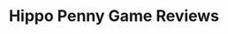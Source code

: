 ---
title: Hippo Penny Game Reviews
layout: scoredetail
permalink: /meta-score/eastward
header:
  teaser: /assets/images/eastward.jpg
  video:
    id: PfWclxz_RCs
    provider: youtube
---